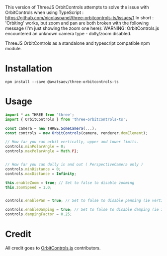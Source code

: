 This version of ThreeJS OrbitControls attempts to solve the issue with OrbitControls when using TypeScript : https://github.com/nicolaspanel/three-orbitcontrols-ts/issues/1
In short : 'Orbiting' works, but zoom and pan are both broken with the following message (I'm just showing the zoom one here):
WARNING: OrbitControls.js encountered an unknown camera type - dolly/zoom disabled.

ThreeJS OrbitControls as a standalone and typescript compatible npm module.

# Installation
```shell
npm install --save @avatsaev/three-orbitcontrols-ts
```

# Usage
```js
import * as THREE from 'three';
import { OrbitControls } from 'three-orbitcontrols-ts';

const camera = new THREE.SomeCamera(...);
const controls = new OrbitControls(camera, renderer.domElement);

// How far you can orbit vertically, upper and lower limits.
controls.minPolarAngle = 0;
controls.maxPolarAngle = Math.PI;


// How far you can dolly in and out ( PerspectiveCamera only )
controls.minDistance = 0;
controls.maxDistance = Infinity;

this.enableZoom = true; // Set to false to disable zooming
this.zoomSpeed = 1.0;


controls.enablePan = true; // Set to false to disable panning (ie vertical and horizontal translations)

controls.enableDamping = true; // Set to false to disable damping (ie inertia)
controls.dampingFactor = 0.25;
```

# Credit
All credit goes to [OrbitControls.js](https://github.com/mrdoob/three.js/blob/master/examples/js/controls/OrbitControls.js) contributors.
